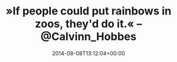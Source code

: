---
retweeted: false
source: <a href="http://twitter.com" rel="nofollow">Twitter Web Client</a>
entities:
  hashtags: []
  symbols: []
  user_mentions:
  - name: Calvin and Hobbes
    screen_name: Calvinn_Hobbes
    indices:
    - '56'
    - '71'
    id_str: '1579422614'
    id: '1579422614'
  urls: []
display_text_range:
- '0'
- '71'
favorite_count: '1'
id_str: '497731974199779328'
truncated: false
retweet_count: '1'
id: '497731974199779328'
created_at: Fri Aug 08 13:12:04 +0000 2014
favorited: false
full_text: "»If people could put rainbows in zoos, they'd do it.« – [@Calvinn_Hobbes](https://twitter.com/Calvinn_Hobbes)"
lang: en
tags:
- pesos/twitter
date: '2014-08-08T13:12:04+00:00'
src: https://twitter.com/bascht/status/497731974199779328
original_url: https://twitter.com/bascht/status/497731974199779328
type: twitter_tweet
text: "»If people could put rainbows in zoos, they'd do it.« – [@Calvinn_Hobbes](https://twitter.com/Calvinn_Hobbes)"
title: "»If people could put rainbows in zoos, they'd do it.« – @Calvinn_Hobbes"

---